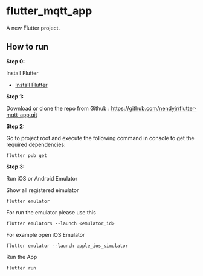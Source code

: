 # flutter_mqtt_app

A new Flutter project.

## How to run

**Step 0:**

Install Flutter
* [Install Flutter](https://flutter.dev/get-started/)

**Step 1:**

Download or clone the repo from Github : https://github.com/nendyjr/flutter-mqtt-app.git

**Step 2:**

Go to project root and execute the following command in console to get the required dependencies: 

```
flutter pub get 
```

**Step 3:**

Run iOS or Android Emulator

Show all registered eimulator
```
flutter emulator
```

For run the emulator please use this 
```
flutter emulators --launch <emulator_id>
```

For example open iOS Emulator
```
flutter emulator --launch apple_ios_simulator
```

Run the App 
```
flutter run
```
